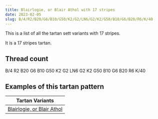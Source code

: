 ```yaml
---
title: Blairlogie, or Blair Athol with 17 stripes
date: 2023-02-05
slug: B/4/R2/B20/G6/B10/G50/K2/G2/LN6/G2/K2/G50/B10/G6/B20/R6/K/40
---
```

This is a list of all the tartan sett variants with 17 stripes.

It is a 17 stripes tartan.


## Thread count
B/4 R2 B20 G6 B10 G50 K2 G2 LN6 G2 K2 G50 B10 G6 B20 R6 K/40

## Examples of this tartan pattern

| Tartan Variants |
|---------------|
| [Blairlogie, or Blair Athol](/variants/b/4/r2/b20/g6/b10/g50/k2/g2/ln6/g2/k2/g50/b10/g6/b20/r6/k/40-b304080-g008000-k000000-lne0e0e0-rc00000)||
